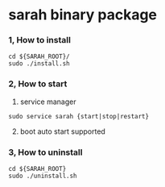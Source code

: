 # sarah binary package

### 1, How to install
```
cd ${SARAH_ROOT}/
sudo ./install.sh
```

### 2, How to start
1. service manager
```
sudo service sarah {start|stop|restart}
```

2. boot auto start supported


### 3, How to uninstall
```
cd ${SARAH_ROOT}
sudo ./uninstall.sh
```
